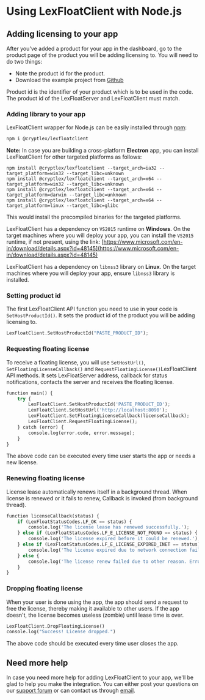 # Using LexFloatClient with Node.js

## Adding licensing to your app

After you've added a product for your app in the dashboard, go to the product page of the product you will be adding licensing to. You will need to do two things:

* Note the product id for the product.
* Download the example project from [Github](https://github.com/cryptlex/lexfloatclient-js/tree/master/examples)

Product id is the identifier of your product which is to be used in the code. The product id of the LexFloatServer and LexFloatClient must match.

### Adding library to your app

LexFloatClient wrapper for Node.js can be easily installed through [npm](https://www.npmjs.com/package/@cryptlex/lexfloatclient):

```bash
npm i @cryptlex/lexfloatclient 
```

**Note:** In case you are building a cross-platform **Electron** app, you can install LexFloatClient for other targeted platforms as follows:

```text
npm install @cryptlex/lexfloatclient --target_arch=ia32 --target_platform=win32 --target_libc=unknown
npm install @cryptlex/lexfloatclient --target_arch=x64 --target_platform=win32 --target_libc=unknown
npm install @cryptlex/lexfloatclient --target_arch=x64 --target_platform=darwin --target_libc=unknown
npm install @cryptlex/lexfloatclient --target_arch=x64 --target_platform=linux --target_libc=glibc
```

This would install the precompiled binaries for the targeted platforms.

LexFloatClient has a dependency on `VS2015` runtime on **Windows**. On the target machines where you will deploy your app, you can install the `VS2015` runtime, if not present, using the link: [https://www.microsoft.com/en-in/download/details.aspx?id=48145](https://www.microsoft.com/en-in/download/details.aspx?id=48145)

LexFloatClient has a dependency on `libnss3` library on **Linux**. On the target machines where you will deploy your app, ensure `libnss3` library is installed.

### Setting product id

The first LexFloatClient API function you need to use in your code is `SetHostProductId()`. It sets the product id of the product you will be adding licensing to. 

```python
LexFloatClient.SetHostProductId("PASTE_PRODUCT_ID");
```

### Requesting floating license

To receive a floating license, you will use `SetHostUrl()`, `SetFloatingLicenseCallback()` and `RequestFloatingLicense()`LexFloatClient API methods. It sets LexFloatServer address, callback for status notifications, contacts the server and receives the floating license.

```python
function main() {
	try {
		LexFloatClient.SetHostProductId('PASTE_PRODUCT_ID');
		LexFloatClient.SetHostUrl('http://localhost:8090');
		LexFloatClient.SetFloatingLicenseCallback(licenseCallback);
		LexFloatClient.RequestFloatingLicense();
	} catch (error) {
		console.log(error.code, error.message);
	}
}
```

The above code can be executed every time user starts the app or needs a new license.

### Renewing floating license

License lease automatically renews itself in a background thread. When license is renewed or it fails to renew, Callback is invoked \(from background thread\).

```python
function licenseCallback(status) {
	if (LexFloatStatusCodes.LF_OK == status) {
		console.log('The license lease has renewed successfully.');
	} else if (LexFloatStatusCodes.LF_E_LICENSE_NOT_FOUND == status) {
		console.log('The license expired before it could be renewed.');
	} else if (LexFloatStatusCodes.LF_E_LICENSE_EXPIRED_INET == status) {
		console.log('The license expired due to network connection failure.');
	} else {
		console.log('The license renew failed due to other reason. Error code: ', status);
	}
}
```

### Dropping floating license

When your user is done using the app, the app should send a request to free the license, thereby making it available to other users. If the app doesn't, the license becomes useless \(zombie\) until lease time is over.

```python
LexFloatClient.DropFloatingLicense()
console.log("Success! License dropped.")
```

The above code should be executed every time user closes the app.

## Need more help

In case you need more help for adding LexFloatClient to your app, we'll be glad to help you make the integration. You can either post your questions on our [support forum](https://forums.cryptlex.com) or can contact us through [email](mailto:support@cryptlex.com?Subject=Using%20LexFloatClient).

